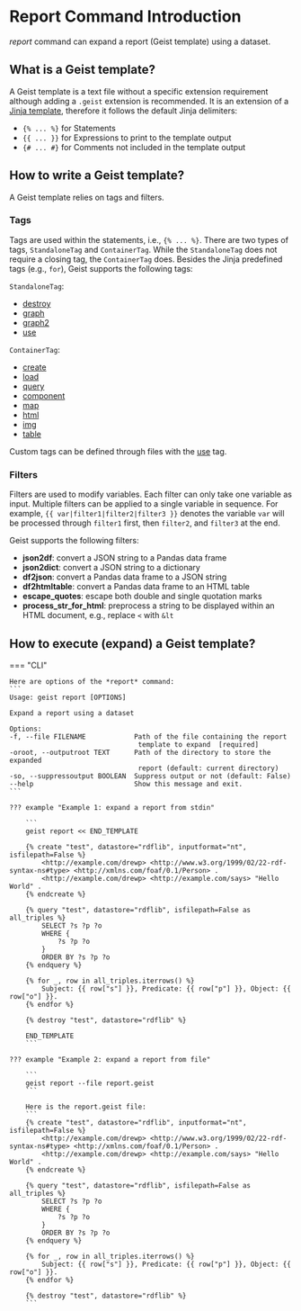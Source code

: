 # Report Command Introduction

*report* command can expand a report (Geist template) using a dataset.

## What is a Geist template?

A Geist template is a text file without a specific extension requirement although adding a `.geist` extension is recommended. It is an extension of a [Jinja template](https://jinja.palletsprojects.com/en/3.1.x/templates/), therefore it follows the default Jinja delimiters:

- `{% ... %}` for Statements
- `{{ ... }}` for Expressions to print to the template output
- `{# ... #}` for Comments not included in the template output

## How to write a Geist template?

A Geist template relies on tags and filters.

### Tags

Tags are used within the statements, i.e., `{% ... %}`. There are two types of tags, `StandaloneTag` and `ContainerTag`. While the `StandaloneTag` does not require a closing tag, the `ContainerTag` does. Besides the Jinja predefined tags (e.g., `for`), Geist supports the following tags:

`StandaloneTag`:

- [destroy](tags/tag-destroy.md)
- [graph](tags/tag-graph.md)
- [graph2](tags/tag-graph2.md)
- [use](tags/tag-use.md)

`ContainerTag`:

- [create](tags/tag-create.md)
- [load](tags/tag-load.md)
- [query](tags/tag-query.md)
- [component](tags/tag-component.md)
- [map](tags/tag-map.md)
- [html](tags/tag-html.md)
- [img](tags/tag-img.md)
- [table](tags/tag-table.md)

Custom tags can be defined through files with the [use](tags/tag-use.md) tag.

### Filters

Filters are used to modify variables. Each filter can only take one variable as input. Multiple filters can be applied to a single variable in sequence. For example, `{{ var|filter1|filter2|filter3 }}` denotes the variable `var` will be processed through `filter1` first, then `filter2`, and `filter3` at the end.

Geist supports the following filters:

- **json2df**: convert a JSON string to a Pandas data frame
- **json2dict**: convert a JSON string to a dictionary
- **df2json**: convert a Pandas data frame to a JSON string
- **df2htmltable**: convert a Pandas data frame to an HTML table
- **escape_quotes**: escape both double and single quotation marks
- **process_str_for_html**: preprocess a string to be displayed within an HTML document, e.g., replace `<` with `&lt`

## How to execute (expand) a Geist template?

=== "CLI"

    Here are options of the *report* command:
    ```
    Usage: geist report [OPTIONS]

    Expand a report using a dataset

    Options:
    -f, --file FILENAME            Path of the file containing the report
                                    template to expand  [required]
    -oroot, --outputroot TEXT      Path of the directory to store the expanded
                                    report (default: current directory)
    -so, --suppressoutput BOOLEAN  Suppress output or not (default: False)
    --help                         Show this message and exit.
    ```

    ??? example "Example 1: expand a report from stdin"

        ```
        geist report << END_TEMPLATE

        {% create "test", datastore="rdflib", inputformat="nt", isfilepath=False %}
            <http://example.com/drewp> <http://www.w3.org/1999/02/22-rdf-syntax-ns#type> <http://xmlns.com/foaf/0.1/Person> .
            <http://example.com/drewp> <http://example.com/says> "Hello World" .
        {% endcreate %}

        {% query "test", datastore="rdflib", isfilepath=False as all_triples %}
            SELECT ?s ?p ?o
            WHERE {
                ?s ?p ?o
            }
            ORDER BY ?s ?p ?o
        {% endquery %}

        {% for _, row in all_triples.iterrows() %}
            Subject: {{ row["s"] }}, Predicate: {{ row["p"] }}, Object: {{ row["o"] }}.
        {% endfor %}

        {% destroy "test", datastore="rdflib" %}

        END_TEMPLATE
        ```
    
    ??? example "Example 2: expand a report from file"

        ```
        geist report --file report.geist
        ```

        Here is the report.geist file:
        ```
        {% create "test", datastore="rdflib", inputformat="nt", isfilepath=False %}
            <http://example.com/drewp> <http://www.w3.org/1999/02/22-rdf-syntax-ns#type> <http://xmlns.com/foaf/0.1/Person> .
            <http://example.com/drewp> <http://example.com/says> "Hello World" .
        {% endcreate %}

        {% query "test", datastore="rdflib", isfilepath=False as all_triples %}
            SELECT ?s ?p ?o
            WHERE {
                ?s ?p ?o
            }
            ORDER BY ?s ?p ?o
        {% endquery %}

        {% for _, row in all_triples.iterrows() %}
            Subject: {{ row["s"] }}, Predicate: {{ row["p"] }}, Object: {{ row["o"] }}.
        {% endfor %}

        {% destroy "test", datastore="rdflib" %}
        ```


